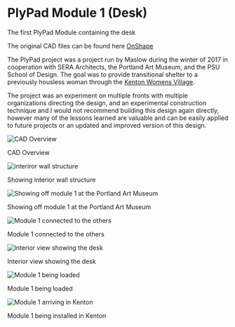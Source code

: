 # PlyPad Module 1 (Desk)

The first PlyPad Module containing the desk

The original CAD files can be found here [OnShape](https://cad.onshape.com/documents/8d04a283bad09e15e4cd354c/w/5472fc6dd4d7de0ad1f4a9ff/e/a2d5c4f43bb67b711b57c1b6)

The PlyPad project was a project run by Maslow during the winter of 2017 in cooperation with SERA Architects, the Portland Art Museum, and the PSU School of Design. The goal was to provide transitional shelter to a previously housless woman through the [Kenton Womens Village](https://www.catholiccharitiesoregon.org/provide-shelter/kenton-womens-village/).

The project was an experiment on multiple fronts with multiple organizations directing the design, and an experimental construction technique and I would not recommend building this design again directly, however many of the lessons learned are valuable and can be easily applied to future projects or an updated and improved version of this design.

![CAD Overview](https://github.com/MaslowCommunityGarden/PlyPad-Module-1-Desk-/blob/master/CAD%20Overview.jpg)

CAD Overview


![interiror wall structure](https://raw.githubusercontent.com/MaslowCommunityGarden/PlyPad-Module-1-Desk-/master/Foam%2BInsulation%2BIn%2BPlace.jpg)

Showing interior wall structure

![Showing off module 1 at the Portland Art Museum](https://raw.githubusercontent.com/MaslowCommunityGarden/PlyPad-Module-1-Desk-/master/at%20art%20museum.jpg)

Showing off module 1 at the Portland Art Museum

![Module 1 connected to the others](https://raw.githubusercontent.com/MaslowCommunityGarden/PlyPad-Module-1-Desk-/master/Showing%20all%20inside.jpg)

Module 1 connected to the others

![Interior view showing the desk](https://raw.githubusercontent.com/MaslowCommunityGarden/PlyPad-Module-1-Desk-/master/showing%20desk.jpg)

Interior view showing the desk

![Module 1 being loaded](https://raw.githubusercontent.com/MaslowCommunityGarden/PlyPad-Module-1-Desk-/master/IMG_20180113_095022131_HDR.jpg)

Module 1 being loaded

![Module 1 arriving in Kenton](https://raw.githubusercontent.com/MaslowCommunityGarden/PlyPad-Module-1-Desk-/master/IMG_20180113_140121040_HDR.jpg)

Module 1 being installed in Kenton
